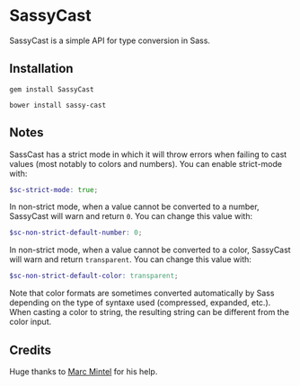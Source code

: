 # SassyCast

SassyCast is a simple API for type conversion in Sass.

## Installation

```
gem install SassyCast
```

```
bower install sassy-cast
```

## Notes

SassCast has a strict mode in which it will throw errors when failing to cast values (most notably to colors and numbers). You can enable strict-mode with:

```scss
$sc-strict-mode: true;
```

In non-strict mode, when a value cannot be converted to a number, SassyCast will warn and return `0`. You can change this value with:

```scss
$sc-non-strict-default-number: 0;
```

In non-strict mode, when a value cannot be converted to a color, SassyCast will warn and return `transparent`. You can change this value with:

```scss
$sc-non-strict-default-color: transparent;
```

Note that color formats are sometimes converted automatically by Sass depending on the type of syntaxe used (compressed, expanded, etc.). When casting a color to string, the resulting string can be different from the color input.

## Credits

Huge thanks to [Marc Mintel](http://twitter.com/marcmintel) for his help.
